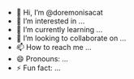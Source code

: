 - 👋 Hi, I’m @doremonisacat
- 👀 I’m interested in ...
- 🌱 I’m currently learning ...
- 💞️ I’m looking to collaborate on ...
- 📫 How to reach me ...
- 😄 Pronouns: ...
- ⚡ Fun fact: ...

<!---
doremonisacat/doremonisacat is a ✨ special ✨ repository because its `README.md` (this file) appears on your GitHub profile.
You can click the Preview link to take a look at your changes.
--->
